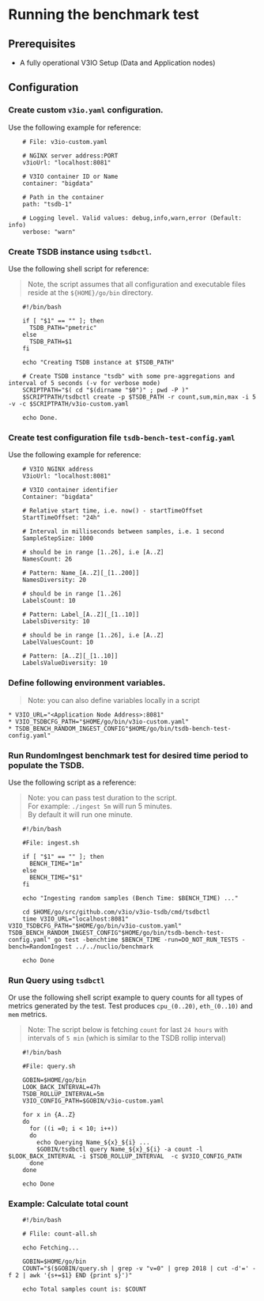 # Running the benchmark test

## Prerequisites
* A fully operational V3IO Setup (Data and Application nodes)
 
## Configuration

### Create custom `v3io.yaml` configuration. 
   Use the following example for reference:
```
    # File: v3io-custom.yaml
    
    # NGINX server address:PORT
    v3ioUrl: "localhost:8081"
    
    # V3IO container ID or Name
    container: "bigdata"
    
    # Path in the container
    path: "tsdb-1"
    
    # Logging level. Valid values: debug,info,warn,error (Default: info)
    verbose: "warn"
``` 
### Create TSDB instance using `tsdbctl`.
Use the following shell script for reference:
> Note, the script assumes that all configuration and executable files reside at the `${HOME}/go/bin` directory.
```
    #!/bin/bash
    
    if [ "$1" == "" ]; then
      TSDB_PATH="pmetric"
    else
      TSDB_PATH=$1
    fi
    
    echo "Creating TSDB instance at $TSDB_PATH"
    
    # Create TSDB instance "tsdb" with some pre-aggregations and interval of 5 seconds (-v for verbose mode)
    SCRIPTPATH="$( cd "$(dirname "$0")" ; pwd -P )"
    $SCRIPTPATH/tsdbctl create -p $TSDB_PATH -r count,sum,min,max -i 5 -v -c $SCRIPTPATH/v3io-custom.yaml
    
    echo Done.
```
### Create test configuration file `tsdb-bench-test-config.yaml` 
   Use the following example for reference:
```
    # V3IO NGINX address
    V3ioUrl: "localhost:8081"
    
    # V3IO container identifier
    Container: "bigdata"
    
    # Relative start time, i.e. now() - startTimeOffset
    StartTimeOffset: "24h"
    
    # Interval in milliseconds between samples, i.e. 1 second
    SampleStepSize: 1000
    
    # should be in range [1..26], i.e [A..Z]
    NamesCount: 26
    
    # Pattern: Name_[A..Z][_[1..200]]
    NamesDiversity: 20
    
    # should be in range [1..26]
    LabelsCount: 10
    
    # Pattern: Label_[A..Z][_[1..10]]
    LabelsDiversity: 10
    
    # should be in range [1..26], i.e [A..Z]
    LabelValuesCount: 10
    
    # Pattern: [A..Z][_[1..10]]
    LabelsValueDiversity: 10
``` 
### Define following environment variables.
> Note: you can also define variables locally in a script

    * V3IO_URL="<Application Node Address>:8081" 
    * V3IO_TSDBCFG_PATH="$HOME/go/bin/v3io-custom.yaml"
    * TSDB_BENCH_RANDOM_INGEST_CONFIG"$HOME/go/bin/tsdb-bench-test-config.yaml"
### Run RundomIngest benchmark test for desired time period to populate the TSDB.
Use the following script as a reference:
> Note: you can pass test duration to the script.
<br>For example: `./ingest 5m` will run 5 minutes.
<br>By default it will run one minute.
```
    #!/bin/bash
    
    #File: ingest.sh
    
    if [ "$1" == "" ]; then
      BENCH_TIME="1m"
    else
      BENCH_TIME="$1"
    fi
    
    echo "Ingesting random samples (Bench Time: $BENCH_TIME) ..."
    
    cd $HOME/go/src/github.com/v3io/v3io-tsdb/cmd/tsdbctl
    time V3IO_URL="localhost:8081" V3IO_TSDBCFG_PATH="$HOME/go/bin/v3io-custom.yaml" TSDB_BENCH_RANDOM_INGEST_CONFIG"$HOME/go/bin/tsdb-bench-test-config.yaml" go test -benchtime $BENCH_TIME -run=DO_NOT_RUN_TESTS -bench=RandomIngest ../../nuclio/benchmark
    
    echo Done
```
### Run Query using `tsdbctl`
 Or use the following shell script example to query counts for all types of metrics generated by the test.
 Test produces `cpu_(0..20)`, `eth_(0..10)` and `mem` metrics.
 > Note: The script below is fetching `count` for last `24 hours` with intervals of `5 min` (which is similar to the TSDB rollip interval)
```
    #!/bin/bash
    
    #File: query.sh
    
    GOBIN=$HOME/go/bin
    LOOK_BACK_INTERVAL=47h
    TSDB_ROLLUP_INTERVAL=5m
    V3IO_CONFIG_PATH=$GOBIN/v3io-custom.yaml
    
    for x in {A..Z}
    do
      for ((i =0; i < 10; i++))
      do
        echo Querying Name_${x}_${i} ...
        $GOBIN/tsdbctl query Name_${x}_${i} -a count -l $LOOK_BACK_INTERVAL -i $TSDB_ROLLUP_INTERVAL  -c $V3IO_CONFIG_PATH
      done
    done
    
    echo Done
```
### Example: Calculate total count
```
    #!/bin/bash
   
    # Flile: count-all.sh
     
    echo Fetching...
    
    GOBIN=$HOME/go/bin
    COUNT="$($GOBIN/query.sh | grep -v "v=0" | grep 2018 | cut -d'=' -f 2 | awk '{s+=$1} END {print s}')"
    
    echo Total samples count is: $COUNT
```